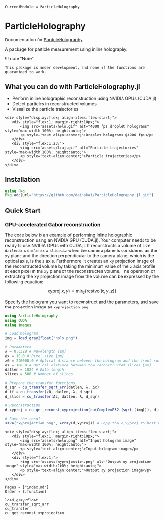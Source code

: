```@meta
CurrentModule = ParticleHolography
```

# ParticleHolography

Documentation for [ParticleHolography](https://github.com/dainakai/ParticleHolography.jl).

A package for particle measurement using inline holography.


!!! note "Note" 

    This package is under development, and none of the functions are guaranteed to work.


## What you can do with ParticleHolography.jl

- Perform inline holographic reconstruction using NVIDIA GPUs (CUDA.jl)
- Detect particles in reconstructed volumes
- Visualize the particle trajectories

```@raw html
<div style="display:flex; align-items:flex-start;">
   <div style="flex:1; margin-right:10px;">
       <img src="assets/holo.gif" alt="4000 fps droplet holograms" style="max-width:100%; height:auto;">
       <p style="text-align:center;">Droplet holograms @4000 fps</p>
   </div>
   <div style="flex:1.23;">
       <img src="assets/traj.gif" alt="Particle trajectories" style="max-width:100%; height:auto;">
       <p style="text-align:center;">Particle trajectories</p>
   </div>
</div>
```

## Installation

```julia
using Pkg
Pkg.add(url="https://github.com/dainakai/ParticleHolography.jl.git")
```

## Quick Start

### GPU-accelerated Gabor reconstruction

The code below is an example of performing inline holographic reconstruction using an NVIDIA GPU (CUDA.jl). Your computer needs to be ready to use NVIDIA GPUs with CUDA.jl. It reconstructs a volume of size `datlenΔx` x `datlenΔx` x `slicesΔz` when the camera plane is considered as the ``xy`` plane and the direction perpendicular to the camera plane, which is the optical axis, is the ``z`` axis. Furthermore, it creates an `xy` projection image of the reconstructed volume by taking the minimum value of the ``z`` axis profile at each pixel in the ``xy`` plane of the reconstructed volume. The operation of extracting the xy projection image from the volume can be expressed by the following equation:

```math
\mathrm{xyproj}(x, y) = \min_{z} \left\{ \mathrm{rcstvol}(x, y, z) \right\}
```

Specify the hologram you want to reconstruct and the parameters, and save the projection image as `xyprojection.png`. 

```julia
using ParticleHolography
using CUDA
using Images

# Load hologram
img = load_gray2float("holo.png")

# Parameters
λ = 0.6328 # Wavelength [μm] 
Δx = 10.0 # Pixel size [μm]
z0 = 220000.0 # Optical distance between the hologram and the front surface of the reconstruction volume [μm]
Δz = 100.0 # Optical distance between the reconstructed slices [μm]
datlen = 1024 # Data length
slices = 500 # Number of slices

# Prepare the transfer functions
d_sqr = cu_transfer_sqrt_arr(datlen, λ, Δx)
d_tf = cu_transfer(z0, datlen, λ, d_sqr)
d_slice = cu_transfer(Δz, datlen, λ, d_sqr)

# Reconstruction
d_xyproj = cu_get_reconst_xyprojection(cu(ComplexF32.(sqrt.(img))), d_tf, d_slice, slices)

# Save the result
save("xyprojection.png", Array(d_xyproj)) # Copy the d_xyproj to host memory with Array()
```

```@raw html
<div style="display:flex; align-items:flex-start;">
   <div style="flex:1; margin-right:10px;">
       <img src="assets/holo.png" alt="Input hologram image" style="max-width:100%; height:auto;">
       <p style="text-align:center;">Input hologram image</p>
   </div>
   <div style="flex:1;">
       <img src="assets/xyprojection.png" alt="Output xy projection image" style="max-width:100%; height:auto;">
       <p style="text-align:center;">Output xy projection image</p>
   </div>
</div>
```

```@index
Pages = ["index.md"]
Order = [:function]
```

```@docs
load_gray2float
cu_transfer_sqrt_arr
cu_transfer
cu_get_reconst_xyprojection
```

